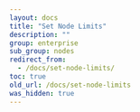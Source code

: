 ```yaml
---
layout: docs
title: "Set Node Limits"
description: ""
group: enterprise
sub_group: nodes
redirect_from:
  - /docs/set-node-limits/
toc: true
old_url: /docs/set-node-limits
was_hidden: true
---
```

